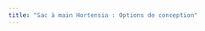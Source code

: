 ```yaml
---
title: "Sac à main Hortensia : Options de conception"
---
```


<PatternOptions pattern='hortensia' />
